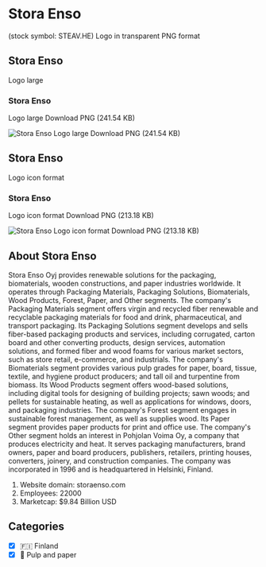 # Stora Enso
 (stock symbol: STEAV.HE) Logo in transparent PNG format

## Stora Enso
 Logo large

### Stora Enso
 Logo large Download PNG (241.54 KB)

![Stora Enso
 Logo large Download PNG (241.54 KB)](/img/orig/STEAV.HE_BIG-31ea9510.png)

## Stora Enso
 Logo icon format

### Stora Enso
 Logo icon format Download PNG (213.18 KB)

![Stora Enso
 Logo icon format Download PNG (213.18 KB)](/img/orig/STEAV.HE-1a3e7fd7.png)

## About Stora Enso


Stora Enso Oyj provides renewable solutions for the packaging, biomaterials, wooden constructions, and paper industries worldwide. It operates through Packaging Materials, Packaging Solutions, Biomaterials, Wood Products, Forest, Paper, and Other segments. The company's Packaging Materials segment offers virgin and recycled fiber renewable and recyclable packaging materials for food and drink, pharmaceutical, and transport packaging. Its Packaging Solutions segment develops and sells fiber-based packaging products and services, including corrugated, carton board and other converting products, design services, automation solutions, and formed fiber and wood foams for various market sectors, such as store retail, e-commerce, and industrials. The company's Biomaterials segment provides various pulp grades for paper, board, tissue, textile, and hygiene product producers; and tall oil and turpentine from biomass. Its Wood Products segment offers wood-based solutions, including digital tools for designing of building projects; sawn woods; and pellets for sustainable heating, as well as applications for windows, doors, and packaging industries. The company's Forest segment engages in sustainable forest management, as well as supplies wood. Its Paper segment provides paper products for print and office use. The company's Other segment holds an interest in Pohjolan Voima Oy, a company that produces electricity and heat. It serves packaging manufacturers, brand owners, paper and board producers, publishers, retailers, printing houses, converters, joinery, and construction companies. The company was incorporated in 1996 and is headquartered in Helsinki, Finland.

1. Website domain: storaenso.com
2. Employees: 22000
3. Marketcap: $9.84 Billion USD


## Categories
- [x] 🇫🇮 Finland
- [x] 📄 Pulp and paper
